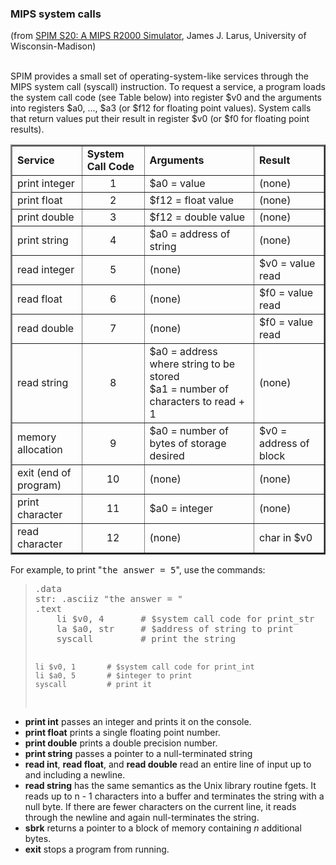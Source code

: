 

<html>

<head>
<meta http-equiv="Content-Language" content="en-us">
<title>MIPS System Calls in SPIM</title>
</head>

<body>

<h3>MIPS system calls</h3>
(from <u>SPIM S20: A MIPS R2000 
Simulator</u>, James J. Larus, University of Wisconsin-Madison)
<br>
<br>

SPIM provides a small set of operating-system-like services
through the MIPS system call (syscall) instruction.
To request a service, a program loads the system call code
(see Table below) into register $v0 and the arguments into registers
$a0, ..., $a3 (or $f12 for floating point values).
System calls that return values put their result in register
$v0 (or $f0 for floating point results).

<table border="2" width="691">
  <tr>
    <td width="128"><b>Service</b></td>
    <td width="119"><b>System Call Code</b></td>
    <td width="267"><b>Arguments</b></td>
    <td width="147"><b>Result</b></td>
  </tr>
  <tr>
    <td width="128">print integer</td>
    <td align="middle" width="119">1</td>
    <td width="267">$a0 = value</td>
    <td width="147">(none)</td>
  </tr>
  <tr>
    <td width="128">print float</td>
    <td align="middle" width="119">2</td>
    <td width="267">$f12 = float value</td>
    <td width="147">(none)</td>
  </tr>
  <tr>
    <td width="128">print double</td>
    <td align="middle" width="119">3</td>
    <td width="267">$f12 = double value</td>
    <td width="147">(none)</td>
  </tr>
  <tr>
    <td width="128">print string</td>
    <td align="middle" width="119">4</td>
    <td width="267">$a0 = address of string</td>
    <td width="147">(none)</td>
  </tr>
  <tr>
    <td width="128">read integer</td>
    <td align="middle" width="119">5</td>
    <td width="267">(none)</td>
    <td width="147">$v0 = value read</td>
  </tr>
  <tr>
    <td width="128">read float</td>
    <td align="middle" width="119">6</td>
    <td width="267">(none)</td>
    <td width="147">$f0 = value read</td>
  </tr>
  <tr>
    <td width="128">read double</td>
    <td align="middle" width="119">7</td>
    <td width="267">(none)</td>
    <td width="147">$f0 = value read</td>
  </tr>
  <tr>
    <td width="128">read string</td>
    <td align="middle" width="119">8</td>
    <td width="267">$a0 = address where string to be stored<br>
    $a1 = number of characters to read + 1</td>
    <td width="147">(none)</td>
  </tr>
  <tr>
    <td width="128">memory allocation</td>
    <td align="middle" width="119">9</td>
    <td width="267">$a0 = number of bytes of storage desired</td>
    <td width="147">$v0 = address of block</td>
  </tr>
  <tr>
    <td width="128">exit (end of program)</td>
    <td align="middle" width="119">10</td>
    <td width="267">(none)</td>
    <td width="147">(none)</td>
  </tr>
  <tr>
    <td width="128">print character</td>
    <td align="middle" width="119">11</td>
    <td width="267">$a0 = integer</td>
    <td width="147">(none)</td>
  </tr>
  <tr>
    <td width="128">read character</td>
    <td align="middle" width="119">12</td>
    <td width="267">(none)</td>
    <td width="147">char in $v0</td>
  </tr>
</table>

For example, to print "<tt>the answer = 5</tt>", use the commands:

<blockquote>
<pre>
.data
str: .asciiz "the answer = "
.text
    li $v0, 4       # $system call code for print_str
    la $a0, str     # $address of string to print
    syscall         # print the string

    li $v0, 1       # $system call code for print_int
    li $a0, 5       # $integer to print
    syscall         # print it
</pre>
</blockquote>

<ul>
<li><b>print int</b> passes an integer and prints it on the console.</li>
<li><b>print float</b> prints a single floating point number.</li>
<li><b>print double</b> prints a double precision number.</li>
<li><b>print string</b> passes a pointer to a null-terminated string</li>
<li><b>read int</b>, <b>read float</b>, and <b>read double</b> read
  an entire line of input up to and including a newline.
<li><b>read string</b> has the same semantics as the Unix
  library routine fgets.
  It reads up to n - 1 characters into a buffer
  and terminates the string with a null byte.
  If there are fewer characters on the current line,
  it reads through the newline and again null-terminates the string.</li>
<li><b>sbrk</b> returns a pointer to a block of memory
containing <i>n</i> additional bytes.</li>
<li><b>exit</b> stops a program from running.</li>
</ul>

</body>

</html>

